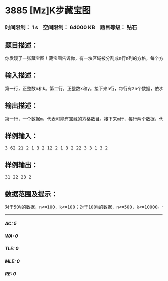 # 3885 [Mz]K步藏宝图   
### 时间限制： 1 s&nbsp;&nbsp;&nbsp;&nbsp;空间限制： 64000 KB&nbsp;&nbsp;&nbsp;&nbsp;题目等级： 钻石  
## 题目描述：  

<pre>
你发现了一张藏宝图！藏宝图告诉你，有一块区域被分割成n行n列的方格，每个方格的下方都可能有宝藏，不过有且只有一个方格下面确实有宝藏。每个方格里都插着一块木牌，每个木牌上都有两个数据。藏宝图还告诉你，那代表一个坐标。如果你从有宝藏的那个方格开始，走到该处木牌上的坐标对应的方格，这样连续重复k次，你就会到达坐标(x,y)所对应的点。虽然这有些复杂，但是你觉得宝藏可能很值钱，还是去了。不过你是坐飞机过来的，当你到了该区域的上空时，迫不及待地跳了下来，坐标竟然正好是(x,y)。你发现这里的情形和藏宝图上描述的一模一样。你带了些笔纸，依次记下了每个方格中的两个数据。可是你突然发现，这样还不一定能够确定宝藏所在的唯一的坐标。你想要编个程序，求出有多少个方格下可能有宝藏。假定藏宝图的话准确无误。
</pre>
  
  
## 输入描述：  

<pre>
第一行，正整数n和k。第二行，正整数x和y。接下来n行，每行有2n个数据，依次是n个木牌上的两个数据（第一个是横坐标，第二个是纵坐标。
</pre>
  
  
## 输出描述：  

<pre>
第一行，一个数据m，代表可能有宝藏的方格数目。接下来m行，每行两个数据，代表可能有宝藏的坐标。（以行数为第一关键字，列数为第二关键字，从小到大排序。
</pre>
  
  
## 样例输入：  

<pre>
3 62 21 2 1 3 2 12 2 1 3 2 22 3 3 1 3 2
</pre>
  
  
## 样例输出：  

<pre>
31 22 23 2
</pre>
  
  
## 数据范围及提示：  

<pre>
对于50%的数据，n<=100，k<=100；对于100%的数据，n<=500，k<=10000。保证一切数据合法。
</pre>
  
  
***  

##### AC: 5  
##### WA: 0  
##### TLE: 0  
##### MLE: 0  
##### RE: 0  
